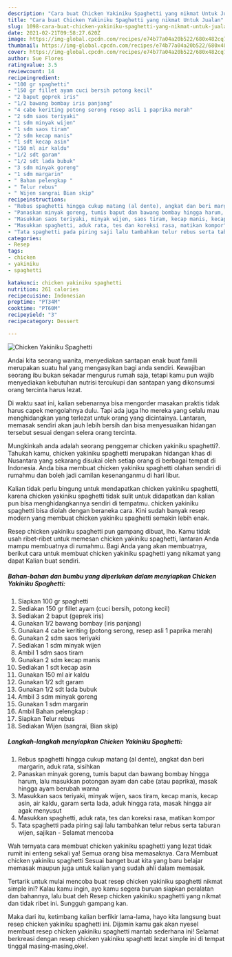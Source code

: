 ```yaml
---
description: "Cara buat Chicken Yakiniku Spaghetti yang nikmat Untuk Jualan"
title: "Cara buat Chicken Yakiniku Spaghetti yang nikmat Untuk Jualan"
slug: 1098-cara-buat-chicken-yakiniku-spaghetti-yang-nikmat-untuk-jualan
date: 2021-02-21T09:58:27.620Z
image: https://img-global.cpcdn.com/recipes/e74b77a04a20b522/680x482cq70/chicken-yakiniku-spaghetti-foto-resep-utama.jpg
thumbnail: https://img-global.cpcdn.com/recipes/e74b77a04a20b522/680x482cq70/chicken-yakiniku-spaghetti-foto-resep-utama.jpg
cover: https://img-global.cpcdn.com/recipes/e74b77a04a20b522/680x482cq70/chicken-yakiniku-spaghetti-foto-resep-utama.jpg
author: Sue Flores
ratingvalue: 3.5
reviewcount: 14
recipeingredient:
- "100 gr spaghetti"
- "150 gr fillet ayam cuci bersih potong kecil"
- "2 baput geprek iris"
- "1/2 bawang bombay iris panjang"
- "4 cabe keriting potong serong resep asli 1 paprika merah"
- "2 sdm saos teriyaki"
- "1 sdm minyak wijen"
- "1 sdm saos tiram"
- "2 sdm kecap manis"
- "1 sdt kecap asin"
- "150 ml air kaldu"
- "1/2 sdt garam"
- "1/2 sdt lada bubuk"
- "3 sdm minyak goreng"
- "1 sdm margarin"
- " Bahan pelengkap "
- " Telur rebus"
- " Wijen sangrai Bian skip"
recipeinstructions:
- "Rebus spaghetti hingga cukup matang (al dente), angkat dan beri margarin, aduk rata, sisihkan"
- "Panaskan minyak goreng, tumis baput dan bawang bombay hingga harum, lalu masukkan potongan ayam dan cabe (atau paprika), masak hingga ayam berubah warna"
- "Masukkan saos teriyaki, minyak wijen, saos tiram, kecap manis, kecap asin, air kaldu, garam serta lada, aduk hingga rata, masak hingga air agak menyusut"
- "Masukkan spaghetti, aduk rata, tes dan koreksi rasa, matikan kompor"
- "Tata spaghetti pada piring saji lalu tambahkan telur rebus serta taburan wijen, sajikan Selamat mencoba"
categories:
- Resep
tags:
- chicken
- yakiniku
- spaghetti

katakunci: chicken yakiniku spaghetti 
nutrition: 261 calories
recipecuisine: Indonesian
preptime: "PT34M"
cooktime: "PT60M"
recipeyield: "3"
recipecategory: Dessert

---
```



![Chicken Yakiniku Spaghetti](https://img-global.cpcdn.com/recipes/e74b77a04a20b522/680x482cq70/chicken-yakiniku-spaghetti-foto-resep-utama.jpg)

Andai kita seorang wanita, menyediakan santapan enak buat famili merupakan suatu hal yang mengasyikan bagi anda sendiri. Kewajiban seorang ibu bukan sekadar mengurus rumah saja, tetapi kamu pun wajib menyediakan kebutuhan nutrisi tercukupi dan santapan yang dikonsumsi orang tercinta harus lezat.

Di waktu  saat ini, kalian sebenarnya bisa mengorder masakan praktis tidak harus capek mengolahnya dulu. Tapi ada juga lho mereka yang selalu mau menghidangkan yang terlezat untuk orang yang dicintainya. Lantaran, memasak sendiri akan jauh lebih bersih dan bisa menyesuaikan hidangan tersebut sesuai dengan selera orang tercinta. 



Mungkinkah anda adalah seorang penggemar chicken yakiniku spaghetti?. Tahukah kamu, chicken yakiniku spaghetti merupakan hidangan khas di Nusantara yang sekarang disukai oleh setiap orang di berbagai tempat di Indonesia. Anda bisa membuat chicken yakiniku spaghetti olahan sendiri di rumahmu dan boleh jadi camilan kesenanganmu di hari libur.

Kalian tidak perlu bingung untuk mendapatkan chicken yakiniku spaghetti, karena chicken yakiniku spaghetti tidak sulit untuk didapatkan dan kalian pun bisa menghidangkannya sendiri di tempatmu. chicken yakiniku spaghetti bisa diolah dengan beraneka cara. Kini sudah banyak resep modern yang membuat chicken yakiniku spaghetti semakin lebih enak.

Resep chicken yakiniku spaghetti pun gampang dibuat, lho. Kamu tidak usah ribet-ribet untuk memesan chicken yakiniku spaghetti, lantaran Anda mampu membuatnya di rumahmu. Bagi Anda yang akan membuatnya, berikut cara untuk membuat chicken yakiniku spaghetti yang nikamat yang dapat Kalian buat sendiri.

<!--inarticleads1-->

##### Bahan-bahan dan bumbu yang diperlukan dalam menyiapkan Chicken Yakiniku Spaghetti:

1. Siapkan 100 gr spaghetti
1. Sediakan 150 gr fillet ayam (cuci bersih, potong kecil)
1. Sediakan 2 baput (geprek iris)
1. Gunakan 1/2 bawang bombay (iris panjang)
1. Gunakan 4 cabe keriting (potong serong, resep asli 1 paprika merah)
1. Gunakan 2 sdm saos teriyaki
1. Sediakan 1 sdm minyak wijen
1. Ambil 1 sdm saos tiram
1. Gunakan 2 sdm kecap manis
1. Sediakan 1 sdt kecap asin
1. Gunakan 150 ml air kaldu
1. Gunakan 1/2 sdt garam
1. Gunakan 1/2 sdt lada bubuk
1. Ambil 3 sdm minyak goreng
1. Gunakan 1 sdm margarin
1. Ambil  Bahan pelengkap :
1. Siapkan  Telur rebus
1. Sediakan  Wijen (sangrai, Bian skip)




<!--inarticleads2-->

##### Langkah-langkah menyiapkan Chicken Yakiniku Spaghetti:

1. Rebus spaghetti hingga cukup matang (al dente), angkat dan beri margarin, aduk rata, sisihkan
1. Panaskan minyak goreng, tumis baput dan bawang bombay hingga harum, lalu masukkan potongan ayam dan cabe (atau paprika), masak hingga ayam berubah warna
1. Masukkan saos teriyaki, minyak wijen, saos tiram, kecap manis, kecap asin, air kaldu, garam serta lada, aduk hingga rata, masak hingga air agak menyusut
1. Masukkan spaghetti, aduk rata, tes dan koreksi rasa, matikan kompor
1. Tata spaghetti pada piring saji lalu tambahkan telur rebus serta taburan wijen, sajikan - Selamat mencoba




Wah ternyata cara membuat chicken yakiniku spaghetti yang lezat tidak rumit ini enteng sekali ya! Semua orang bisa memasaknya. Cara Membuat chicken yakiniku spaghetti Sesuai banget buat kita yang baru belajar memasak maupun juga untuk kalian yang sudah ahli dalam memasak.

Tertarik untuk mulai mencoba buat resep chicken yakiniku spaghetti nikmat simple ini? Kalau kamu ingin, ayo kamu segera buruan siapkan peralatan dan bahannya, lalu buat deh Resep chicken yakiniku spaghetti yang nikmat dan tidak ribet ini. Sungguh gampang kan. 

Maka dari itu, ketimbang kalian berfikir lama-lama, hayo kita langsung buat resep chicken yakiniku spaghetti ini. Dijamin kamu gak akan nyesel membuat resep chicken yakiniku spaghetti mantab sederhana ini! Selamat berkreasi dengan resep chicken yakiniku spaghetti lezat simple ini di tempat tinggal masing-masing,oke!.

